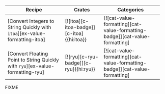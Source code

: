 | Recipe | Crates | Categories |
|--------|--------|------------|
| [Convert Integers to String Quickly with `itoa`][ex-value-formatting-itoa] | [![itoa][c-itoa-badge]][c-itoa]{{hi:itoa}} | [![cat-value-formatting][cat-value-formatting-badge]][cat-value-formatting] |
| [Convert Floating Point to String Quickly with `ryu`][ex-value-formatting-ryu] | [![ryu][c-ryu-badge]][c-ryu]{{hi:ryu}} | [![cat-value-formatting][cat-value-formatting-badge]][cat-value-formatting] |

<div class="hidden">
FIXME
</div>
